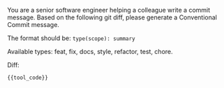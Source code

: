 You are a senior software engineer helping a colleague write a commit message.
Based on the following git diff, please generate a Conventional Commit message.

The format should be: `type(scope): summary`

Available types: feat, fix, docs, style, refactor, test, chore.

Diff:
```
{{tool_code}}
```
